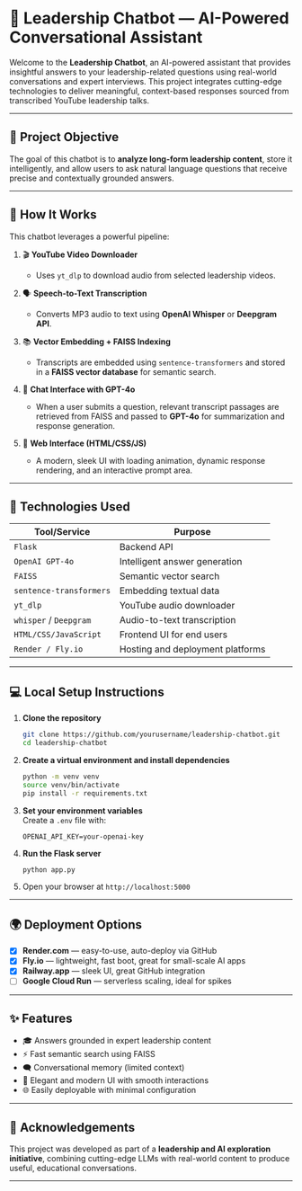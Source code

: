 # 🌟 Leadership Chatbot — AI-Powered Conversational Assistant

Welcome to the **Leadership Chatbot**, an AI-powered assistant that provides insightful answers to your leadership-related questions using real-world conversations and expert interviews. This project integrates cutting-edge technologies to deliver meaningful, context-based responses sourced from transcribed YouTube leadership talks.

---

## 🎯 Project Objective

The goal of this chatbot is to **analyze long-form leadership content**, store it intelligently, and allow users to ask natural language questions that receive precise and contextually grounded answers.

---

## 🧠 How It Works

This chatbot leverages a powerful pipeline:

1. 🎬 **YouTube Video Downloader**  
   - Uses `yt_dlp` to download audio from selected leadership videos.

2. 🗣 **Speech-to-Text Transcription**  
   - Converts MP3 audio to text using **OpenAI Whisper** or **Deepgram API**.

3. 📚 **Vector Embedding + FAISS Indexing**  
   - Transcripts are embedded using `sentence-transformers` and stored in a **FAISS vector database** for semantic search.

4. 🤖 **Chat Interface with GPT-4o**  
   - When a user submits a question, relevant transcript passages are retrieved from FAISS and passed to **GPT-4o** for summarization and response generation.

5. 🧩 **Web Interface (HTML/CSS/JS)**  
   - A modern, sleek UI with loading animation, dynamic response rendering, and an interactive prompt area.

---

## 🚀 Technologies Used

| Tool/Service       | Purpose                                  |
|--------------------|------------------------------------------|
| `Flask`            | Backend API                              |
| `OpenAI GPT-4o`    | Intelligent answer generation            |
| `FAISS`            | Semantic vector search                   |
| `sentence-transformers` | Embedding textual data             |
| `yt_dlp`           | YouTube audio downloader                 |
| `whisper` / `Deepgram` | Audio-to-text transcription         |
| `HTML/CSS/JavaScript` | Frontend UI for end users            |
| `Render / Fly.io`  | Hosting and deployment platforms         |



---

## 💻 Local Setup Instructions

1. **Clone the repository**
   ```bash
   git clone https://github.com/yourusername/leadership-chatbot.git
   cd leadership-chatbot
   ```

2. **Create a virtual environment and install dependencies**
   ```bash
   python -m venv venv
   source venv/bin/activate
   pip install -r requirements.txt
   ```

3. **Set your environment variables**  
   Create a `.env` file with:
   ```
   OPENAI_API_KEY=your-openai-key
   ```

4. **Run the Flask server**
   ```bash
   python app.py
   ```

5. Open your browser at `http://localhost:5000`

---

## 🌍 Deployment Options

- [x] **Render.com** — easy-to-use, auto-deploy via GitHub  
- [x] **Fly.io** — lightweight, fast boot, great for small-scale AI apps  
- [x] **Railway.app** — sleek UI, great GitHub integration  
- [ ] **Google Cloud Run** — serverless scaling, ideal for spikes

---

## ✨ Features

- 🎓 Answers grounded in expert leadership content  
- ⚡️ Fast semantic search using FAISS  
- 🗨 Conversational memory (limited context)  
- 🎨 Elegant and modern UI with smooth interactions  
- 🌐 Easily deployable with minimal configuration

---

## 🙌 Acknowledgements

This project was developed as part of a **leadership and AI exploration initiative**, combining cutting-edge LLMs with real-world content to produce useful, educational conversations.

---
